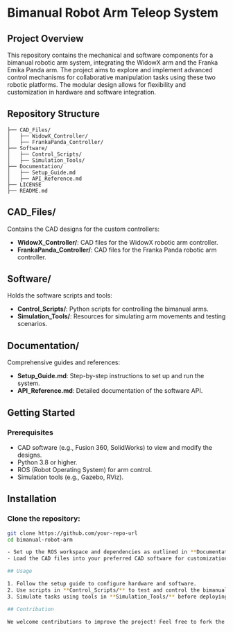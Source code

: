 # Bimanual Robot Arm Teleop System

## Project Overview

This repository contains the mechanical and software components for a bimanual robotic arm system, integrating the WidowX arm and the Franka Emika Panda arm. The project aims to explore and implement advanced control mechanisms for collaborative manipulation tasks using these two robotic platforms. The modular design allows for flexibility and customization in hardware and software integration.

## Repository Structure

```plaintext
├── CAD_Files/
│   ├── WidowX_Controller/
│   ├── FrankaPanda_Controller/
├── Software/
│   ├── Control_Scripts/
│   ├── Simulation_Tools/
├── Documentation/
│   ├── Setup_Guide.md
│   ├── API_Reference.md
├── LICENSE
├── README.md
```

## CAD_Files/

Contains the CAD designs for the custom controllers:

- **WidowX_Controller/**: CAD files for the WidowX robotic arm controller.
- **FrankaPanda_Controller/**: CAD files for the Franka Panda robotic arm controller.

## Software/

Holds the software scripts and tools:

- **Control_Scripts/**: Python scripts for controlling the bimanual arms.
- **Simulation_Tools/**: Resources for simulating arm movements and testing scenarios.

## Documentation/

Comprehensive guides and references:

- **Setup_Guide.md**: Step-by-step instructions to set up and run the system.
- **API_Reference.md**: Detailed documentation of the software API.

## Getting Started

### Prerequisites

- CAD software (e.g., Fusion 360, SolidWorks) to view and modify the designs.
- Python 3.8 or higher.
- ROS (Robot Operating System) for arm control.
- Simulation tools (e.g., Gazebo, RViz).

## Installation

### Clone the repository:

```bash
git clone https://github.com/your-repo-url
cd bimanual-robot-arm

- Set up the ROS workspace and dependencies as outlined in **Documentation/Setup_Guide.md**.
- Load the CAD files into your preferred CAD software for customization or review.

## Usage

1. Follow the setup guide to configure hardware and software.
2. Use scripts in **Control_Scripts/** to test and control the bimanual system.
3. Simulate tasks using tools in **Simulation_Tools/** before deploying them on physical hardware.

## Contribution

We welcome contributions to improve the project! Feel free to fork the repository, make changes, and submit a pull request. For major changes, please open an issue first to discuss the proposal.

